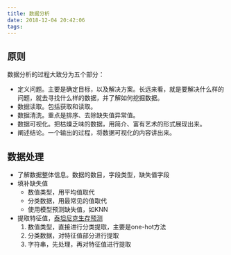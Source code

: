 ```yaml
---
title: 数据分析   
date: 2018-12-04 20:42:06   
tags: 
---
```


## 原则

数据分析的过程大致分为五个部分：
- 定义问题。主要是确定目标，以及解决方案。长远来看，就是要解决什么样的问题，就去寻找什么样的数据，并了解如何挖掘数据。
- 数据读取。包括获取和读取。
- 数据清洗。重点是排序、去除缺失值异常值。
- 数据可视化。把枯燥乏味的数据，用简介、富有艺术的形式展现出来。
- 阐述结论。一个输出的过程，将数据可视化的内容讲出来。

## 数据处理

- 了解数据整体信息。数据的数目，字段类型，缺失值字段
- 填补缺失值
    - 数值类型，用平均值取代
    - 分类数据，用最常见的值取代
    - 使用模型预测缺失值，如KNN
- 提取特征值，[泰坦尼克生存预测](https://zhuanlan.zhihu.com/p/33500610)
    1. 数值类型，直接进行分类提取，主要是one-hot方法
    2. 分类数据，对特征值部分进行提取
    3. 字符串，先处理，再对特征值进行提取

